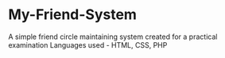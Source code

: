 # My-Friend-System
A simple friend circle maintaining system created for a practical examination
Languages used - HTML, CSS, PHP

